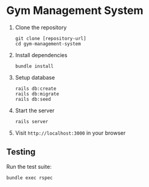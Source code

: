 # Gym Management System

1. Clone the repository
   ```
   git clone [repository-url]
   cd gym-management-system
   ```

2. Install dependencies
   ```
   bundle install
   ```

3. Setup database
   ```
   rails db:create
   rails db:migrate
   rails db:seed
   ```

4. Start the server
   ```
   rails server
   ```

5. Visit `http://localhost:3000` in your browser

## Testing

Run the test suite:
```
bundle exec rspec
```
